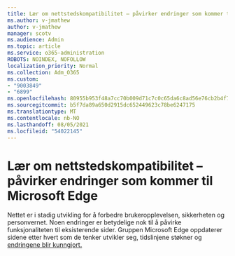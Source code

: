 ```yaml
---
title: Lær om nettstedskompatibilitet – påvirker endringer som kommer til Microsoft Edge
ms.author: v-jmathew
author: v-jmathew
manager: scotv
ms.audience: Admin
ms.topic: article
ms.service: o365-administration
ROBOTS: NOINDEX, NOFOLLOW
localization_priority: Normal
ms.collection: Adm_O365
ms.custom:
- "9003849"
- "6899"
ms.openlocfilehash: 80955b953f48a7cc70b009d71c7c0c65da6c8ad56e76cb2b4f76edd2486dc076
ms.sourcegitcommit: b5f7da89a650d2915dc652449623c78be6247175
ms.translationtype: MT
ms.contentlocale: nb-NO
ms.lasthandoff: 08/05/2021
ms.locfileid: "54022145"
---
```

# <a name="learn-about-site-compatibilityaffecting-changes-coming-to-microsoft-edge"></a>Lær om nettstedskompatibilitet – påvirker endringer som kommer til Microsoft Edge

Nettet er i stadig utvikling for å forbedre brukeropplevelsen, sikkerheten og personvernet. Noen endringer er betydelige nok til å påvirke funksjonaliteten til eksisterende sider. Gruppen Microsoft Edge oppdaterer sidene etter hvert som de tenker utvikler seg, tidslinjene støkner og [endringene blir kunngjort.](https://go.microsoft.com/fwlink/?linkid=2135534)
